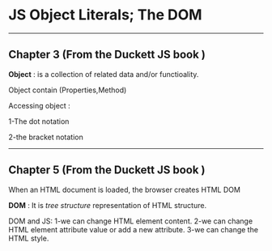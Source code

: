 # JS Object Literals; The DOM
----------------------
## Chapter 3 (From the Duckett JS book )

**Object** : is a collection of related data and/or functioality.

Object contain (Properties,Method)

Accessing object :

1-The dot notation

2-the bracket notation

--------------------------------
## Chapter 5 (From the Duckett JS book )

When an HTML document is loaded, the browser creates HTML DOM

**DOM** : It is *tree structure* representation of HTML structure.

DOM and JS:
1-we can change HTML element content.
2-we can change HTML element attribute value or add a new attribute.
3-we can change the HTML style.

